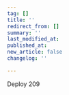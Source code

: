 ```yaml
---
tag: []
title: ''
redirect_from: []
summary: ''
last_modified_at: 
published_at: 
new_article: false
changelog: ''

---
```

Deploy 209